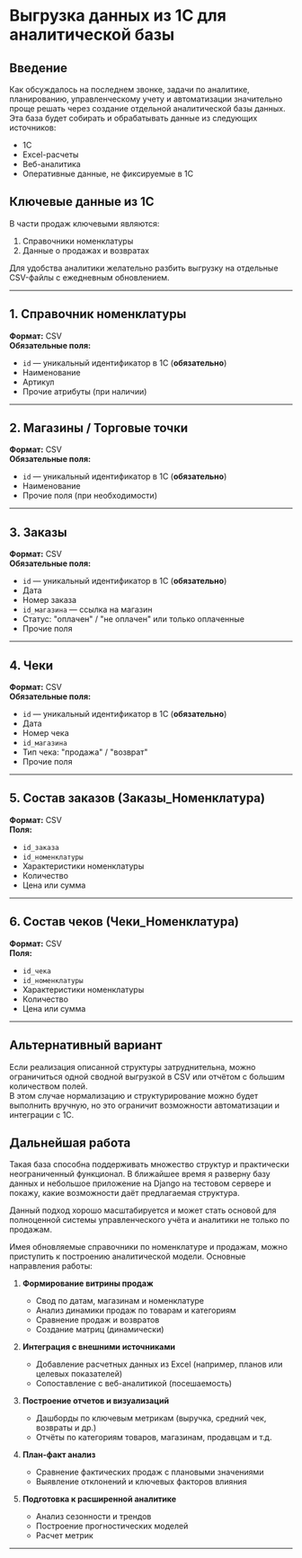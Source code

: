 # Выгрузка данных из 1С для аналитической базы

## Введение

Как обсуждалось на последнем звонке, задачи по аналитике, планированию, управленческому учету и автоматизации значительно проще решать через создание отдельной аналитической базы данных.  
Эта база будет собирать и обрабатывать данные из следующих источников:

- 1С
- Excel-расчеты
- Веб-аналитика
- Оперативные данные, не фиксируемые в 1С

## Ключевые данные из 1С

В части продаж ключевыми являются:

1. Справочники номенклатуры  
2. Данные о продажах и возвратах

Для удобства аналитики желательно разбить выгрузку на отдельные CSV-файлы с ежедневным обновлением.

---

## 1. Справочник номенклатуры

**Формат:** CSV  
**Обязательные поля:**

- `id` — уникальный идентификатор в 1С (**обязательно**)
- Наименование
- Артикул
- Прочие атрибуты (при наличии)

---

## 2. Магазины / Торговые точки

**Формат:** CSV  
**Обязательные поля:**

- `id` — уникальный идентификатор в 1С (**обязательно**)
- Наименование
- Прочие поля (при необходимости)

---

## 3. Заказы

**Формат:** CSV  
**Обязательные поля:**

- `id` — уникальный идентификатор в 1С (**обязательно**)
- Дата
- Номер заказа
- `id_магазина` — ссылка на магазин
- Статус: "оплачен" / "не оплачен" или только оплаченные
- Прочие поля

---

## 4. Чеки

**Формат:** CSV  
**Обязательные поля:**

- `id` — уникальный идентификатор в 1С (**обязательно**)
- Дата
- Номер чека
- `id_магазина`
- Тип чека: "продажа" / "возврат"
- Прочие поля

---

## 5. Состав заказов (Заказы_Номенклатура)

**Формат:** CSV  
**Поля:**

- `id_заказа`
- `id_номенклатуры`
- Характеристики номенклатуры
- Количество
- Цена или сумма

---

## 6. Состав чеков (Чеки_Номенклатура)

**Формат:** CSV  
**Поля:**

- `id_чека`
- `id_номенклатуры`
- Характеристики номенклатуры
- Количество
- Цена или сумма

---

## Альтернативный вариант


Если реализация описанной структуры затруднительна, можно ограничиться одной сводной выгрузкой в CSV или отчётом с большим количеством полей.  
В этом случае нормализацию и структурирование можно будет выполнить вручную, но это ограничит возможности автоматизации и интеграции с 1С.

## Дальнейшая работа
Такая база способна поддерживать множество структур и практически неограниченный функционал.
В ближайшее время я разверну базу данных и небольшое приложение на Django на тестовом сервере и покажу, какие возможности даёт предлагаемая структура.

Данный подход хорошо масштабируется и может стать основой для полноценной системы управленческого учёта и аналитики не только по продажам.

Имея обновляемые справочники по номенклатуре и продажам, можно приступить к построению аналитической модели. Основные направления работы:

1. **Формирование витрины продаж**
   - Свод по датам, магазинам и номенклатуре
   - Анализ динамики продаж по товарам и категориям
   - Сравнение продаж и возвратов
   - Создание матриц (динамически)

2. **Интеграция с внешними источниками**
   - Добавление расчетных данных из Excel (например, планов или целевых показателей)
   - Сопоставление с веб-аналитикой (посешаемость)   

3. **Построение отчетов и визуализаций**
   - Дашборды по ключевым метрикам (выручка, средний чек, возвраты и др.)
   - Отчёты по категориям товаров, магазинам, продавцам и т.д.

5. **План-факт анализ**
   - Сравнение фактических продаж с плановыми значениями
   - Выявление отклонений и ключевых факторов влияния

6. **Подготовка к расширенной аналитике**
   - Анализ сезонности и трендов
   - Построение прогностических моделей
   - Расчет метрик 

---


